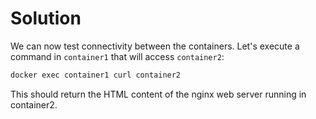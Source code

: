 # Solution

We can now test connectivity between the containers. Let's execute a command in `container1` that will access `container2`:

```sh
docker exec container1 curl container2
```

This should return the HTML content of the nginx web server running in container2.
